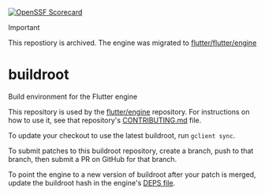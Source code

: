 [![OpenSSF Scorecard](https://api.securityscorecards.dev/projects/github.com/flutter/buildroot/badge)](https://api.securityscorecards.dev/projects/github.com/flutter/buildroot)

> [!Important]
> This repostiory is archived. The engine was migrated to [flutter/flutter/engine](https://github.com/flutter/flutter/tree/master/engine)

# buildroot

Build environment for the Flutter engine

This repository is used by the [flutter/engine](https://github.com/flutter/engine) repository.
For instructions on how to use it, see that repository's [CONTRIBUTING.md](https://github.com/flutter/engine/blob/main/CONTRIBUTING.md) file.

To update your checkout to use the latest buildroot, run `gclient sync`.

To submit patches to this buildroot repository, create a branch, push to that branch, then submit a PR on GitHub for that branch.

To point the engine to a new version of buildroot after your patch is merged, update the buildroot hash in the engine's [DEPS file](https://github.com/flutter/engine/blob/main/DEPS).
